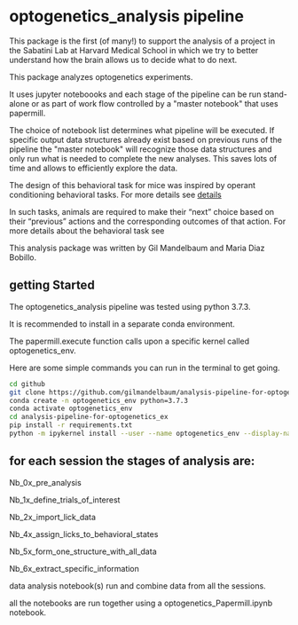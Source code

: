 # optogenetics_analysis pipeline 

This package is the first (of many!) to support the analysis of a project in the Sabatini Lab at Harvard Medical School in which we try to better understand how the brain allows us to decide what to do next.

This package analyzes optogenetics experiments.

It uses jupyter noteboooks and each stage of the pipeline can be run stand-alone or as part of work flow controlled by a "master notebook" that uses papermill.

The choice of notebook list determines what pipeline will be executed. If specific output data structures already exist based on previous runs of the pipeline the "master notebook" will recognize those data structures and only run what is needed to complete the new analyses. This saves lots of time and allows to efficiently explore the data.

The design of this behavioral task for mice was inspired by operant conditioning behavioral tasks. For more details see
[details](https://github.com/kwikteam/phy)

In such tasks, animals are required to make their “next” choice based on their “previous” actions and the corresponding outcomes of that action. For more details about the behavioral task see 

This analysis package was written by Gil Mandelbaum and Maria Diaz Bobillo.

## getting Started

The optogenetics_analysis pipeline was tested using python 3.7.3. 

It is recommended to install in a separate conda environment. 

The papermill.execute function calls upon a specific kernel called optogenetics_env. 

Here are some simple commands you can run in the terminal to get going.

```sh
cd github
git clone https://github.com/gilmandelbaum/analysis-pipeline-for-optogenetics_ex
conda create -n optogenetics_env python=3.7.3
conda activate optogenetics_env
cd analysis-pipeline-for-optogenetics_ex
pip install -r requirements.txt 
python -m ipykernel install --user --name optogenetics_env --display-name "optogenetics_env"
```

## for each session the stages of analysis are:

Nb_0x_pre_analysis

Nb_1x_define_trials_of_interest

Nb_2x_import_lick_data

Nb_4x_assign_licks_to_behavioral_states

Nb_5x_form_one_structure_with_all_data

Nb_6x_extract_specific_information

data analysis notebook(s) run and combine data from all the sessions. 

all the notebooks are run together using a optogenetics_Papermill.ipynb notebook. 
